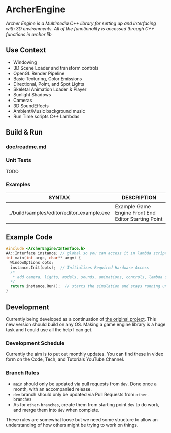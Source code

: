 # ArcherEngine

*Archer Engine is a Multimedia C++ library for setting up and interfacing with 3D environments. All of the functionality is accessed through C++ functions in archer lib*

## Use Context

- Windowing
- 3D Scene Loader and transform controls
- OpenGL Render Pipeline
- Basic Texturing, Color Emissions
- Directional, Point, and Spot Lights
- Skeletal Animation Loader & Player
- Sunlight Shadows
- Cameras
- 3D SoundEffects
- Ambient/Music background music
- Run Time scripts C++ Lambdas

## Build & Run

### [doc/readme.md](doc/readme.md)

### Unit Tests

TODO

### Examples

| SYNTAX | DESCRIPTION |
| ------ | ----------- |
| ../build/samples/editor/editor_example.exe | Example Game Engine Front End Editor Starting Point |

## Example Code

```cpp
#include <ArcherEngine/Interface.h>
AA::Interface instance; // global so you can access it in lambda scripting
int main(int argc, char** argv) {
  WindowOptions opts;
  instance.Init(opts);  // Initializes Required Hardware Access
  /* 
   * add camera, lights, models, sounds, animations, controls, lambda scripts, etc
  */
  return instance.Run();  // starts the simulation and stays running until Shutdown() or Window.Close()
}
```

## Development

Currently being developed as a continuation of [the original project](https://github.com/mattearly/AncientArcher). This new version should build on any OS. Making a game engine library is a huge task and I could use all the help I can get.

### Development Schedule

 Currently the aim is to put out monthly updates. You can find these in video form on the Code, Tech, and Tutorials YouTube Channel.

### Branch Rules

- `main` should only be updated via pull requests from `dev`. Done once a month, with an accompanied release.
- `dev` branch should only be updated via Pull Requests from `other-branches`
- As for `other-branches`, create them from starting point `dev` to do work, and merge them into `dev` when complete. 

These rules are somewhat loose but we need some structure to allow an understanding of how others might be trying to work on things.
